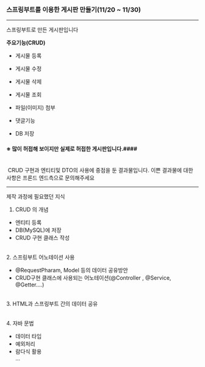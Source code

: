 ### 스프링부트를 이용한 게시판 만들기(11/20 ~ 11/30)

---

스프링부트로 만든 게시판입니다

__주요기능(CRUD)__
- 게시물 등록
- 게시물 수정
- 게시물 삭제
- 게시물 조회

- 파일(이미지) 첨부
- 댓글기능
- DB 저장


#### ※ 많이 허접해 보이지만 실제로 허접한 게시판입니다.####

<br> &nbsp;CRUD 구현과 엔티티및 DTO의 사용에 중점을 둔 결과물입니다.
이쁜 결과물에 대한 사항은 프론드 엔드측으로 문의해주세요


----
제작 과정에 필요했던 지식

1. CRUD 의 개념

 - 엔티티 등록
 - DB(MySQL)에 저장
 - CRUD 구현 클래스 작성

<br>2. 스프링부트 어노테이션 사용
  - @RequestPharam, Model 등의 데이터 공유방안
  - CRUD구현 클래스에 사용되는 어노테이션(@Controller , @Service, @Getter....)

<br> 3. HTML과 스프링부트 간의 데이터 공유

<br> 4. 자바 문법
 - 데이터 타입
 - 예외처리
 - 람다식 활용
 <br>...
